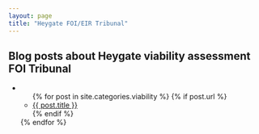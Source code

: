 ```yaml
---
layout: page
title: "Heygate FOI/EIR Tribunal"
---
```


<h2 id="categories">Blog posts about Heygate viability assessment FOI 
Tribunal</h2>
<ul>
  <li>
    <ul>
    {% for post in site.categories.viability %}
       {% if post.url %} <li><a href="{{ post.url }}">{{ post.title }}</a></li>
       {% endif %}
    </ul>
  </li>
{% endfor %}
